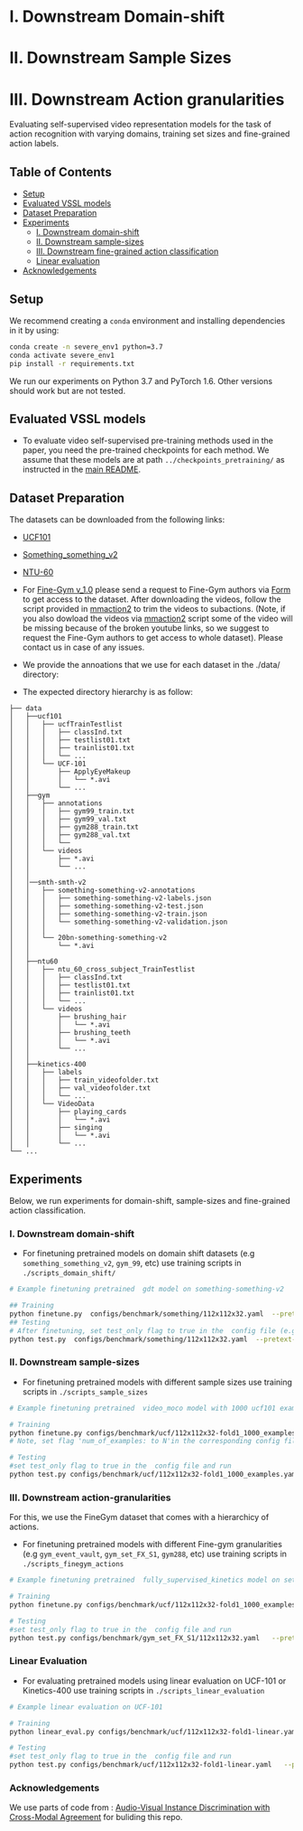 <!---
We evaluate on various subsets defined for  [Fine-Gym](https://sdolivia.github.io/FineGym/) dataset.
# Experiments on Action Recognition
-->
# I. Downstream Domain-shift    
# II. Downstream Sample Sizes 
# III. Downstream Action granularities 
Evaluating self-supervised video representation models for the task of action recognition with varying  domains, training set sizes and fine-grained action labels. 

## Table of Contents

* [Setup](#setup)
* [Evaluated VSSL models](#evaluated-vssl-models)
* [Dataset Preparation](#dataset-preparation)
* [Experiments](#experiments)
    * [I. Downstream domain-shift](#i-downstream-domain-shift)
    * [II. Downstream sample-sizes](#ii-downstream-sample-sizes)
    * [III. Downstream fine-grained action classification](#iii-downstream-fine-grained-action-classification)
    * [Linear evaluation](#linear-evaluation)
* [Acknowledgements](#acknowledgements)

## Setup

We recommend creating a `conda` environment and installing dependencies in it by using:
```bash
conda create -n severe_env1 python=3.7
conda activate severe_env1
pip install -r requirements.txt 

```

We run our experiments on Python 3.7 and PyTorch 1.6. Other versions should work but are not tested.

## Evaluated VSSL models

* To evaluate video self-supervised pre-training methods used in the paper, you need the pre-trained checkpoints for each method. We assume that these models are at  path `../checkpoints_pretraining/` as instructed in the [main README](../README.md).

## Dataset Preparation

The datasets can be downloaded from the following links:

* [UCF101 ](http://crcv.ucf.edu/data/UCF101.php)
* [Something_something_v2](https://developer.qualcomm.com/software/ai-datasets/something-something)
* [NTU-60](https://rose1.ntu.edu.sg/dataset/actionRecognition/)
* For [Fine-Gym v_1.0](https://sdolivia.github.io/FineGym/) please send a request to Fine-Gym authors via [Form](https://docs.google.com/forms/d/e/1FAIpQLScg8KDmBl0oKc7FbBedT0UJJHxpBHQmgsKpc4nWo4dwdVJi0A/viewform) to get access to the dataset. After downloading the videos, follow  the script provided in [mmaction2](https://github.com/open-mmlab/mmaction2/blob/master/tools/data/gym/README.md) to trim the videos to subactions. (Note, if you also dowload the videos via [mmaction2](https://github.com/open-mmlab/mmaction2/blob/master/tools/data/gym/README.md) script some of the video will be  missing because of the broken youtube links, so we suggest to request the Fine-Gym authors to get access to whole dataset). Please contact us in case of any issues.

* We provide the annoations that we use for each dataset in the ./data/ directory:
* The expected directory hierarchy is as follow:
```
├── data
│   ├──ucf101
│   │   ├── ucfTrainTestlist
│   │   │   ├── classInd.txt
│   │   │   ├── testlist01.txt
│   │   │   ├── trainlist01.txt
│   │   │   └── ...
│   │   └── UCF-101
│   │       ├── ApplyEyeMakeup
│   │       │   └── *.avi
│   │       └── ...
│   ├──gym
│   │   ├── annotations
│   │   │   ├── gym99_train.txt
│   │   │   ├── gym99_val.txt 
│   │   │   ├── gym288_train.txt
│   │   │   ├── gym288_val.txt
│   │   │   └──
│   │   └── videos
│   │       ├── *.avi
│   │       └── ...
│   │
│   │──smth-smth-v2
│   │   ├── something-something-v2-annotations
│   │   │   ├── something-something-v2-labels.json
│   │   │   ├── something-something-v2-test.json
│   │   │   ├── something-something-v2-train.json
│   │   │   └── something-something-v2-validation.json
│   │   │       
│   │   └── 20bn-something-something-v2
│   │       └── *.avi
│   │          
│   ├──ntu60
│   │   ├── ntu_60_cross_subject_TrainTestlist
│   │   │   ├── classInd.txt
│   │   │   ├── testlist01.txt
│   │   │   ├── trainlist01.txt
│   │   │   └── ...
│   │   └── videos
│   │       ├── brushing_hair
│   │       │   └── *.avi
│   │       ├── brushing_teeth
│   │       │   └── *.avi
│   │       └── ...
│   │
│   ├──kinetics-400
│   │   ├── labels
│   │   │   ├── train_videofolder.txt
│   │   │   ├── val_videofolder.txt
│   │   │   └── ...
│   │   └── VideoData
│   │       ├── playing_cards
│   │       │   └── *.avi
│   │       ├── singing
│   │       │   └── *.avi
│   │       └── ...
└── ...
```

## Experiments

Below, we run experiments for domain-shift, sample-sizes and fine-grained action classification.

### I. Downstream domain-shift

* For finetuning pretrained models on domain shift datasets (e.g `something_something_v2`, `gym_99`, etc) use training scripts in  `./scripts_domain_shift/`
```bash
# Example finetuning pretrained  gdt model on something-something-v2 

## Training 
python finetune.py  configs/benchmark/something/112x112x32.yaml  --pretext-model-name  gdt --pretext-model-path ../checkpoints_pretraining/gdt/gdt_K400.pth --finetune-ckpt-path ./checkpoints/gdt/ --seed 100
## Testing
# After finetuning, set test_only flag to true in the  config file (e.g configs/benchmark/something/112x112x32.yaml)  and run
python test.py  configs/benchmark/something/112x112x32.yaml  --pretext-model-name  gdt --pretext-model-path ../checkpoints_pretraining/gdt/gdt_K400.pth --finetune-ckpt-path ./checkpoints/gdt/
```

### II. Downstream sample-sizes

* For finetuning pretrained models with different sample sizes use training scripts in  `./scripts_sample_sizes`

```bash
# Example finetuning pretrained  video_moco model with 1000 ucf101 examples  

# Training
python finetune.py configs/benchmark/ucf/112x112x32-fold1_1000_examples.yaml   --pretext-model-name  video_moco --pretext-model-path ../checkpoints_pretraining/video_moco/r2plus1D_checkpoint_0199.pth.tar --finetune-ckpt-path ./checkpoints/video_moco/ --seed 100
# Note, set flag 'num_of_examples: to N'in the corresponding config file (e.g configs/benchmark/ucf/112x112x32-fold1_1000_examples.yaml) if you want to change the number of training samples to N.

# Testing
#set test_only flag to true in the  config file and run
python test.py configs/benchmark/ucf/112x112x32-fold1_1000_examples.yaml   --pretext-model-name  video_moco --pretext-model-path ../checkpoints_pretraining/video_moco/r2plus1D_checkpoint_0199.pth.tar --finetune-ckpt-path ./checkpoints/video_moco/ 
```

### III. Downstream action-granularities

For this, we use the FineGym dataset that comes with a hierarchicy of actions.

* For finetuning pretrained models with different Fine-gym granularities (e.g `gym_event_vault`, `gym_set_FX_S1`, `gym288`, etc) use training scripts in  `./scripts_finegym_actions`

```bash
# Example finetuning pretrained  fully_supervised_kinetics model on set FX_S1  granularity

# Training
python finetune.py configs/benchmark/ucf/112x112x32-fold1_1000_examples.yaml   --pretext-model-name  gdt --pretext-model-path ../checkpoints_pretraining/gdt/gdt_K400.pth --seed 100

# Testing
#set test_only flag to true in the  config file and run
python test.py configs/benchmark/gym_set_FX_S1/112x112x32.yaml   --pretext-model-name  supervised --pretext-model-path ../checkpoints_pretraining/fully_supervised_kinetics/r2plus1d_18-91a641e6.pth 
```

### Linear Evaluation 

* For evaluating pretrained models using linear evaluation on UCF-101 or Kinetics-400  use training scripts in  `./scripts_linear_evaluation`

```bash
# Example linear evaluation on UCF-101

# Training
python linear_eval.py configs/benchmark/ucf/112x112x32-fold1-linear.yaml   --pretext-model-name  rspnet --pretext-model-path ../checkpoints_pretraining/rspnet/snellius_checkpoint_epoch_200.pth.tar --finetune-ckpt-path ./checkpoints/rspnet/ 

# Testing
#set test_only flag to true in the  config file and run
python test.py configs/benchmark/ucf/112x112x32-fold1-linear.yaml   --pretext-model-name  rspnet --pretext-model-path ../checkpoints_pretraining/rspnet/snellius_checkpoint_epoch_200.pth.tar --finetune-ckpt-path ./checkpoints/rspnet/ 
```

### Acknowledgements

 We use parts of  code from : [Audio-Visual Instance Discrimination with Cross-Modal Agreement](https://github.com/facebookresearch/AVID-CMA) for buliding this repo. 
